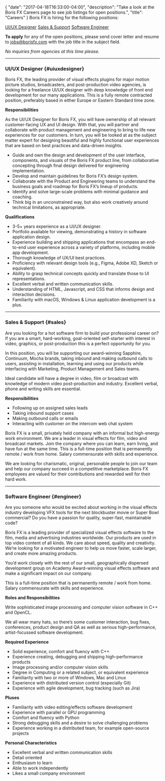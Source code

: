 {
"date": "2017-04-18T16:33:00-04:00",
  "description": "Take a look at the Boris FX Careers page to see job listings for open positions.",
  "title": "Careers"
}
Boris FX is hiring for the following positions:


[UI/UX Designer](#uiuxdesigner)
[Sales & Support](#sales)
[Software Engineer](#engineer)

**To apply** for any of the open positions, please send cover letter and resume to jobs@borisfx.com with the job title in the subject field.

*No inquiries from agencies at this time please.*

<hr>

### UI/UX Designer {#uiuxdesigner}

Boris FX, the leading provider of visual effects plugins for major motion picture studios, broadcasters, and post-production video agencies, is looking for a freelance UI/UX designer with deep knowledge of front end development for our many applications. This is a fully remote contracted position, preferably based in either Europe or Eastern Standard time zone.

**Responsibilities**

As the UI/UX Designer for Boris FX, you will have ownership of all relevant customer-facing UX and UI design. With that, you will partner and collaborate with product management and engineering to bring to life new experiences for our customers. In turn, you will be looked at as the subject matter expert for designing beautiful and highly functional user experiences that are based on best practices and data-driven insights.

* Guide and own the design and development of the user interface, components, and visuals of the Boris FX product line, from collaborative concepting through final design delivered for engineering implementation.
* Develop and maintain guidelines for Boris FX’s design system.
* Collaborate with the Product and Engineering teams to understand the business goals and roadmap for Boris FX’s lineup of products.
* Identify and solve large-scale problems with minimal guidance and coaching.
* Think big in an unconstrained way, but also work creatively around technical limitations, as appropriate.

**Qualifications**

* 3-5+ years experience as a UI/UX designer.
* Portfolio available for viewing, demonstrating a history in software application design.
* Experience building and shipping applications that encompass an end-to-end user experience across a variety of platforms, including mobile app development.
* Thorough knowledge of UX/UI best practices.
* Proficiency with relevant design tools (e.g., Figma, Adobe XD, Sketch or equivalent).
* Ability to grasp technical concepts quickly and translate those to UI representations.
* Excellent verbal and written communication skills.
* Understanding of HTML, Javascript, and CSS that informs design and interaction decisions.
* Familiarity with macOS, Windows & Linux application development is a plus.

<hr>

### Sales & Support {#sales}

Are you looking for a hot software firm to build your professional career on? If you are a smart, hard-working, goal-oriented self-starter with interest in video, graphics, or post-production this is a perfect opportunity for you.

In this position, you will be supporting our award-winning Sapphire, Continuum, Mocha brands, taking inbound and making outbound calls to users, assisting in installation, learning and using our products while interfacing with Marketing, Product Management and Sales teams.

Ideal candidate will have a degree in video, film or broadcast with knowledge of modern video post-production and industry. Excellent verbal, phone and writing skills are essential.

**Responsibilities**

* Following up on assigned sales leads
* Taking inbound support cases
* Making outbound calls or emails
* Interacting with customer on the intercom web chat system

Boris FX is a small, privately held company with an informal but high-energy work environment. We are a leader in visual effects for film, video and broadcast markets. Join the company where you can learn, earn living, and have fun at the same time. This is a full-time position that is permanently remote / work from home. Salary commensurate with skills and experience.

We are looking for charismatic, original, personable people to join our team and help our company succeed in a competitive marketplace. Boris FX employees are valued for their contributions and rewarded well for their hard work.

<hr>

### Software Engineer {#engineer}

Are you someone who would be excited about working in the visual effects industry developing VFX tools for the next blockbuster movie or Super Bowl commercial? Do you have a passion for quality, super-fast, maintainable code?

Boris FX is a leading provider of specialized visual effects software to the film, media and advertising industries worldwide. Our products are used in top video content of all kinds. We care about speed, quality and creativity. We’re looking for a motivated engineer to help us move faster, scale larger, and create more amazing products.

You’d work closely with the rest of our small, geographically dispersed development group on Academy Award-winning visual effects software and make a significant impact on our company.

This is a full-time position that is permanently remote / work from home. Salary commensurate with skills and experience.

**Roles and Responsibilities**

Write sophisticated image processing and computer vision software in C++ and OpenCL.

We all wear many hats, so there’s some customer interaction, bug fixes, conferences, product design and QA as well as serious high-performance, artist-focussed software development.

**Required Experience**

* Solid experience, comfort and fluency with C++
* Experience creating, debugging and shipping high-performance products
* Image processing and/or computer vision skills
* Degree in Computing or a related subject, or equivalent experience
* Familiarity with two or more of Windows, Mac and Linux
* Experience with distributed version control (especially Git)
* Experience with agile development, bug tracking (such as Jira)

**Pluses**

* Familiarity with video editing/effects software development
* Experience with parallel or GPU programming
* Comfort and fluency with Python
* Strong debugging skills and a desire to solve challenging problems
* Experience working in a distributed team, for example open-source projects

**Personal Characteristics**

* Excellent verbal and written communication skills
* Detail oriented
* Enthusiasm to learn
* Able to work independently
* Likes a small company environment